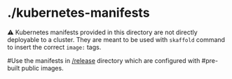 # ./kubernetes-manifests

:warning: Kubernetes manifests provided in this directory are not directly
deployable to a cluster. They are meant to be used with `skaffold` command to
insert the correct `image:` tags.

#Use the manifests in [/release](/release) directory which are configured with
#pre-built public images.

